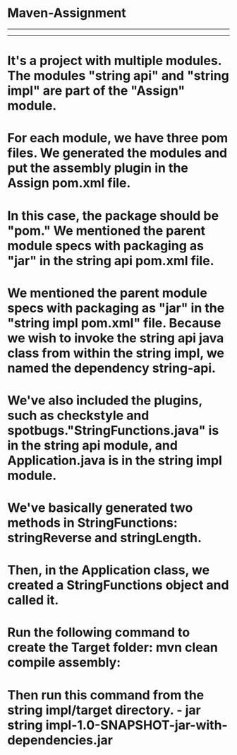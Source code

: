 # Maven-Assignment ## 
---------------------------------------------------------------------------
----------------------------------------------------------------------------


# It's a project with multiple modules. The modules "string api" and "string impl" are part of the "Assign" module. 

# For each module, we have three pom files. We generated the modules and put the assembly plugin in the Assign pom.xml file. 

# In this case, the package should be "pom." We mentioned the parent module specs with packaging as "jar" in the string api pom.xml file. 

# We mentioned the parent module specs with packaging as "jar" in the "string impl pom.xml" file. Because we wish to invoke the string api java class from within the string impl, we named the dependency string-api. 

# We've also included the plugins, such as checkstyle and spotbugs."StringFunctions.java" is in the string api module, and Application.java is in the string impl module.

# We've basically generated two methods in StringFunctions: stringReverse and stringLength.

# Then, in the Application class, we created a StringFunctions object and called it.

# Run the following command to create the Target folder: mvn clean compile assembly:

# Then run this command from the string impl/target directory. - jar string impl-1.0-SNAPSHOT-jar-with-dependencies.jar



